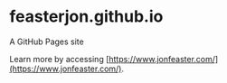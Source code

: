 # feasterjon.github.io
A GitHub Pages site

Learn more by accessing [https://www.jonfeaster.com/](https://www.jonfeaster.com/).
